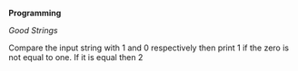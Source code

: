 **Programming**

*Good Strings*

Compare the input string with 1 and 0 respectively then print 1 if the zero is not equal to one. If it is equal then 2
